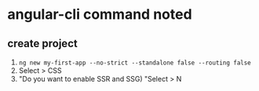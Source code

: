 # angular-cli command noted
## create project
1) `ng new my-first-app --no-strict --standalone false --routing false`
2) Select > CSS
3) "Do you want to enable SSR and SSG) "Select > N
